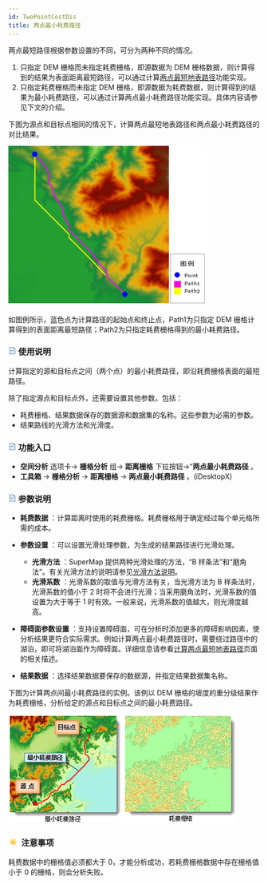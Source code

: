 ```yaml
---
id: TwoPointCostDis
title: 两点最小耗费路径
---
```

两点最短路径根据参数设置的不同，可分为两种不同的情况。

1. 只指定 DEM 栅格而未指定耗费栅格，即源数据为 DEM 栅格数据，则计算得到的结果为表面距离最短路径，可以通过计算[两点最短地表路径](TwoPointDis)功能实现。
2. 只指定耗费栅格而未指定 DEM 栅格，即源数据为耗费数据，则计算得到的结果为最小耗费路径，可以通过计算两点最小耗费路径功能实现。具体内容请参见下文的介绍。

下图为源点和目标点相同的情况下，计算两点最短地表路径和两点最小耗费路径的对比结果。

![](img/PointCostPath.png) 

如图例所示，蓝色点为计算路径的起始点和终止点，Path1为只指定 DEM 栅格计算得到的表面距离最短路径；Path2为只指定耗费栅格得到的最小耗费路径。

### ![](../../../img/read.gif) 使用说明

计算指定的源和目标点之间（两个点）的最小耗费路径，即沿耗费栅格表面的最短路径。

除了指定源点和目标点外，还需要设置其他参数。包括：

* 耗费栅格、结果数据保存的数据源和数据集的名称。这些参数为必需的参数。
* 结果路线的光滑方法和光滑度。

### ![](../../../img/read.gif) 功能入口

* **空间分析** 选项卡-> **栅格分析** 组-> **距离栅格** 下拉按钮->“**两点最小耗费路径** 。
* **工具箱** -> **栅格分析** -> **距离栅格** -> **两点最小耗费路径** 。(iDesktopX) 

### ![](../../../img/read.gif) 参数说明

* **耗费数据** ：计算距离时使用的耗费栅格。耗费栅格用于确定经过每个单元格所需的成本。
* **参数设置** ：可以设置光滑处理参数，为生成的结果路径进行光滑处理。 
  * **光滑方法** ：SuperMap 提供两种光滑处理的方法，“B 样条法”和“磨角法”。有关光滑方法的说明请参见[光滑方法说明](../../../DataProcessing/Vector/SmoothMeth)。
  * **光滑系数** ：光滑系数的取值与光滑方法有关，当光滑方法为 B 样条法时，光滑系数的值小于 2 时将不会进行光滑；当采用磨角法时，光滑系数的值设置为大于等于 1 时有效。一般来说，光滑系数的值越大，则光滑度越高。
* **障碍面参数设置** ：支持设置障碍面，可在分析时添加更多的障碍影响因素，使分析结果更符合实际需求。例如计算两点最小耗费路径时，需要绕过路径中的湖泊，即可将湖泊面作为障碍面。详细信息请参看[计算两点最短地表路径](TwoPointDis)页面的相关描述。

* **结果数据** ：选择结果数据要保存的数据源，并指定结果数据集名称。

下图为计算两点间最小耗费路径的实例。该例以 DEM 栅格的坡度的重分级结果作为耗费栅格，分析给定的源点和目标点之间的最小耗费路径。

![](img/CostPathLine.png)  

### ![](../../../img/note.png) 注意事项

耗费数据中的栅格值必须都大于 0，才能分析成功，若耗费栅格数据中存在栅格值小于 0 的栅格，则会分析失败。